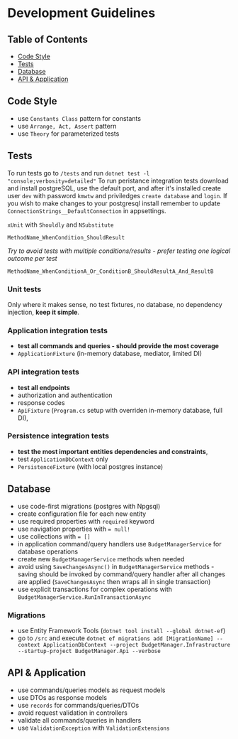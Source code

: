 # Development Guidelines

## Table of Contents
- [Code Style](#code-style)
- [Tests](#tests)
- [Database](#database)
- [API & Application](#api--application)

## Code Style

- use `Constants Class` pattern for constants
- use `Arrange, Act, Assert` pattern
- use `Theory` for parameterized tests

## Tests
To run tests go to `/tests` and run `dotnet test -l "console;verbosity=detailed"`
To run peristance integration tests download and install postgreSQL, use the default port, and after it's installed create user `dev` with password `kmwtw` and  priviledges `create database` and `login`.
If you wish to make changes to your postgresql install remember to update `ConnectionStrings__DefaultConnection` in appsettings.

`xUnit` with `Shouldly` and `NSubstitute`

`MethodName_WhenCondition_ShouldResult`

*Try to avoid tests with multiple conditions/results - prefer testing one logical outcome per test*

 `MethodName_WhenConditionA_Or_ConditionB_ShouldResultA_And_ResultB`

### Unit tests
Only where it makes sense, no test fixtures, no database, no dependency injection, **keep it simple**.

### Application integration tests
- **test all commands and queries - should provide the most coverage**
- `ApplicationFixture` (in-memory database, mediator, limited DI)
  
### API integration tests
- **test all endpoints**
- authorization and authentication
- response codes
- `ApiFixture` (`Program.cs` setup with overriden in-memory database, full DI),

### Persistence integration tests
- **test the most important entities dependencies and constraints**,
- test `ApplicationDbContext` only
- `PersistenceFixture` (with local postgres instance)

## Database
- use code-first migrations (postgres with Npgsql)
- create configuration file for each new entity
- use required properties with `required` keyword
- use navigation properties with `= null!`
- use collections with `= []`
- in application command/query handlers use `BudgetManagerService` for database operations
- create new `BudgetManagerService` methods when needed
- avoid using `SaveChangesAsync()` in `BudgetManagerService` methods - saving should be invoked by command/query handler after all changes are applied (`SaveChangesAsync` then wraps all in single transaction)
- use explicit transactions for complex operations with `BudgetManagerService.RunInTransactionAsync`

### Migrations
- use Entity Framework Tools (`dotnet tool install --global dotnet-ef`)
- go to `/src` and execute `dotnet ef migrations add [MigrationName] --context ApplicationDbContext --project BudgetManager.Infrastructure --startup-project BudgetManager.Api --verbose`

## API & Application
- use commands/queries models as request models
- use DTOs as response models
- use `records` for commands/queries/DTOs
- avoid request validation in controllers 
- validate all commands/queries in handlers
- use `ValidationException` with `ValidationExtensions`
